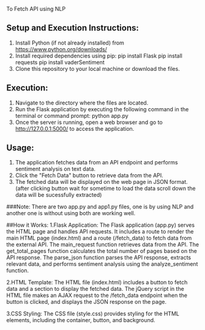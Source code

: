 To Fetch API using NLP

## Setup and Execution Instructions:

1. Install Python (if not already installed) from https://www.python.org/downloads/
2. Install required dependencies using pip:
   pip install Flask
   pip install requests
   pip install vaderSentiment
3. Clone this repository to your local machine or download the files.

## Execution:

1. Navigate to the directory where the files are located.
2. Run the Flask application by executing the following command in the terminal or command prompt:
    python app.py
3. Once the server is running, open a web browser and go to http://127.0.0.1:5000/ to access the application.

## Usage:

1. The application fetches data from an API endpoint and performs sentiment analysis on text data.
2. Click the "Fetch Data" button to retrieve data from the API.
3. The fetched data will be displayed on the web page in JSON format. (after clicking button wait for sometime to load the data scroll down the data will be sucessfully extracted)


###Note:
There are two app.py and app1.py files, one is by using NLP and another one is without using both are working well.

##How it Works:
1.Flask Application:
The Flask application (app.py) serves the HTML page and handles API requests.
It includes a route to render the main HTML page (index.html) and a route (/fetch_data) to fetch data from the external API.
The main_request function retrieves data from the API.
The get_total_pages function calculates the total number of pages based on the API response.
The parse_json function parses the API response, extracts relevant data, and performs sentiment analysis using the analyze_sentiment function.

2.HTML Template:
The HTML file (index.html) includes a button to fetch data and a section to display the fetched data.
The jQuery script in the HTML file makes an AJAX request to the /fetch_data endpoint when the button is clicked, and displays the JSON response on the page.

3.CSS Styling:
The CSS file (style.css) provides styling for the HTML elements, including the container, button, and background.
